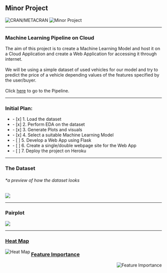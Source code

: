 ## Minor Project
![CRAN/METACRAN](https://img.shields.io/cran/l/devtools?style=for-the-badge) ![Minor Project](https://img.shields.io/badge/Minor%20Project-ML%20on%20Cloud-orange?style=for-the-badge)

---
### Machine Learning Pipeline on Cloud

The aim of this project is to create a Machine Learning Model and host it on a Cloud Application and create a Web Application for accessing it through internet. <br> <br>
We will be using a simple dataset of used vehicles for our model and try to predict the price of a vehicle depending values of the features specified by the user/buyer. <br> <br>
Click <a href = "https://github.com/adityakumaar/ML-Pipeline-On-Cloud/blob/master/ML%20Pipeline%20-%20Used%20Vehicles%20Price%20Prediction.ipynb">here</a> to go to the Pipeline. <br>

---
### Initial Plan:
<ul>
  <li> - [x] 1. Load the dataset </li>
  <li> - [x] 2. Perform EDA on the dataset </li>
  <li> - [x] 3. Generate Plots and visuals </li>
  <li> - [x] 4. Select a suitable Machine Learning Model </li>
  <li> - [ ] 5. Develop a Web App using Flask </li>
  <li> - [ ] 6. Create a single/double webpage site for the Web App </li>
  <li> - [ ] 7. Deploy the project on Heroku </li>
</ul>

---
### The Dataset
<h6> *a preview of how the dataset looks </h6>
<img src = "https://github.com/adityakumaar/ML-Pipeline-On-Cloud/blob/master/extras/vehicle_dataset_sample.png" />

---
### Pairplot
<img src = "https://github.com/adityakumaar/ML-Pipeline-On-Cloud/blob/master/extras/pairplot.png" />

<!--
### Heat Map
<img src = "https://github.com/adityakumaar/ML-Pipeline-On-Cloud/blob/master/extras/heatmap.png" />
### Feature Importance
<img src = "https://github.com/adityakumaar/ML-Pipeline-On-Cloud/blob/master/extras/feature_importance.png" />
-->

---
<a href="#">
  <h3> Heat Map </h3>
  <img align="left" alt="Heat Map" src="https://github.com/adityakumaar/ML-Pipeline-On-Cloud/blob/master/extras/heatmap.png" />

  <h3> Feature Importance </h3>
  <img align="right" alt="Feature Importance" src="https://github.com/adityakumaar/ML-Pipeline-On-Cloud/blob/master/extras/feature_importance.png" />
</a>
<br>

